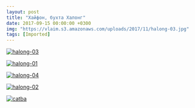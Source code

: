 ```yaml
---
layout: post
title: "Хайфон, бухта Халонг"
date: 2017-09-15 00:00:00 +0300
img: "https://vlaim.s3.amazonaws.com/uploads/2017/11/halong-03.jpg"
tags: [Imported]
---
```


[![halong-03](halong-03.jpg)](halong-03.jpg)

[![halong-01](halong-01.jpg)](halong-01.jpg)

[![halong-04](halong-04.jpg)](halong-04.jpg)  

[![halong-02](halong-02.jpg)](halong-02.jpg)

[![catba](catba.jpg)](catba.jpg)
